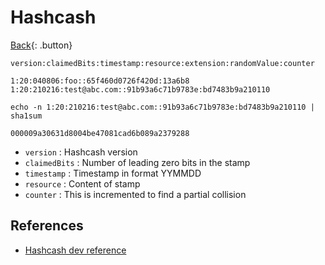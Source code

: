# Hashcash

[Back](../index.md){: .button}

```
version:claimedBits:timestamp:resource:extension:randomValue:counter

1:20:040806:foo::65f460d0726f420d:13a6b8
1:20:210216:test@abc.com::91b93a6c71b9783e:bd7483b9a210110

echo -n 1:20:210216:test@abc.com::91b93a6c71b9783e:bd7483b9a210110 | sha1sum

000009a30631d8004be47081cad6b089a2379288
```

- `version` : Hashcash version
- `claimedBits` : Number of leading zero bits in the stamp
- `timestamp` : Timestamp in format YYMMDD
- `resource` : Content of stamp
- `counter` : This is incremented to find a partial collision

## References

- [Hashcash dev reference](http://www.hashcash.org/dev/)

